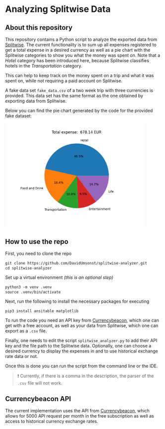 # Analyzing Splitwise Data

## About this repository
This repository contains a Python script to analyze the exported data from [Splitwise](https://www.splitwise.com/). 
The current functionality is to sum up all expenses registered to get a total expense in a desired currency as well as a pie chart with the Splitwise categories to show you what the money was spent on.
Note that a _Hotel_ category has been introduced here, because Splitwise classifies hotels in the _Transportation_ category. 

This can help to keep track on the money spent on a trip and what it was spent on, while not requiring a paid account on Splitwise.

A fake data set ```fake_data.csv``` of a two week trip with three currencies is provided. This data set has the same format as the one obtained by exporting data from Splitwise.

Below you can find the pie chart generated by the code for the provided fake dataset:

<img src="./FakeDataPieChart.png" alt="Pie chart generated from fake data" width="450">

## How to use the repo

First, you need to clone the repo
```
git clone https://github.com/DavidUmsonst/splitwise-analyzer.git
cd splitwise-analyzer
```
Set up a virtual environment _(this is an optional step)_
```
python3 -m venv .venv
source .venv/bin/activate
```
Next, run the following to install the necessary packages for executing
```
pip3 install ansitable matplotlib
```

To run the code you need an API key from [Currencybeacon](https://currencybeacon.com/), which one can get with a free account, as well as your data from Splitwise, which one can export as a `.csv` file.

Finally, one needs to edit the script `splitwise_analyzer.py` to add their API key and the file path to the Splitwise data. Optionally, one can choose a desired currency to display the expenses in and to use historical exchange rate data or not. 

Once this is done you can run the script from the command line or the IDE.

> :exclamation: Currently, if there is a comma in the description, the parser of the `.csv` file will not work. 

## Currencybeacon API
The current implementation uses the API from [Currencybeacon](https://currencybeacon.com/), which allows for 5000 API request per month in the free subscription as well as access to historical currency exchange rates.